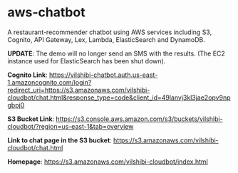 # aws-chatbot
A restaurant-recommender chatbot using AWS services including S3, Cognito, API Gateway, Lex, Lambda, ElasticSearch and DynamoDB.

<b>UPDATE</b>: The demo will no longer send an SMS with the results. (The EC2 instance used for ElasticSearch has been shut down).

<b>Cognito Link</b>: https://vilshibi-chatbot.auth.us-east-1.amazoncognito.com/login?redirect_uri=https://s3.amazonaws.com/vilshibi-cloudbot/chat.html&response_type=code&client_id=49lanvj3kl3jae2opv9npgbpj0

<b>S3 Bucket Link</b>: https://s3.console.aws.amazon.com/s3/buckets/vilshibi-cloudbot/?region=us-east-1&tab=overview

<b>Link to chat page in the S3 bucket</b>: https://s3.amazonaws.com/vilshibi-cloudbot/chat.html

<b>Homepage</b>: https://s3.amazonaws.com/vilshibi-cloudbot/index.html
